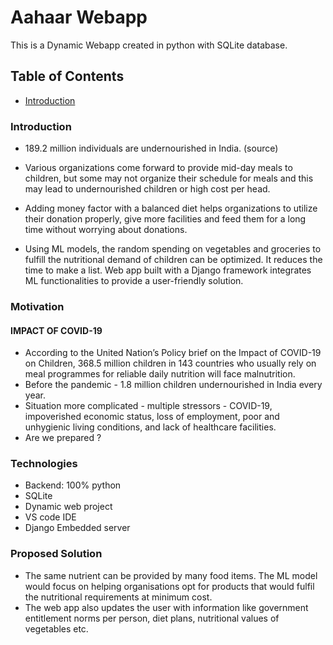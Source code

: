 
# Aahaar Webapp
This is a Dynamic Webapp created in python with SQLite database.

## Table of Contents
  * [Introduction](#general-info)

### Introduction
* 189.2 million individuals are undernourished in India. (source)

* Various organizations come forward to provide mid-day meals
to children, but some may not organize their schedule for meals
and this may lead to undernourished children or high cost per
head.

* Adding money factor with a balanced diet helps organizations to
utilize their donation properly, give more facilities and feed
them for a long time without worrying about donations.

* Using ML models, the random spending on vegetables and
groceries to fulfill the nutritional demand of children can be
optimized. It reduces the time to make a list. Web app built with
a Django framework integrates ML functionalities to provide a
user-friendly solution.

### Motivation
#### IMPACT OF COVID-19
* According to the United Nation’s Policy
brief on the Impact of COVID-19 on
Children, 368.5 million children in 143
countries who usually rely on meal
programmes for reliable daily nutrition
will face malnutrition.
* Before the pandemic - 1.8 million
children undernourished in India every
year.
* Situation more complicated - multiple stressors - COVID-19, impoverished economic status, loss
of employment, poor and unhygienic living conditions, and lack of healthcare facilities.
* Are we prepared ?



### Technologies 
  - Backend: 100% python
  - SQLite
  - Dynamic web project
  - VS code IDE
  - Django Embedded server

### Proposed Solution
* The same nutrient can be provided by
many food items. The ML model would
focus on helping organisations opt for
products that would fulfil the nutritional
requirements at minimum cost.
* The web app also updates the user with
information like government
entitlement norms per person, diet
plans, nutritional values of vegetables
etc.


